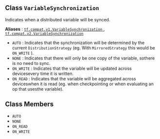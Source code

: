 

## Class  `VariableSynchronization` 
Indicates when a distributed variable will be synced.

**Aliases** : [ `tf.compat.v1.VariableSynchronization` ](/api_docs/python/tf/VariableSynchronization), [ `tf.compat.v2.VariableSynchronization` ](/api_docs/python/tf/VariableSynchronization)

-  `AUTO` : Indicates that the synchronization will be determined by the current `DistributionStrategy`  (eg. With  `MirroredStrategy`  this would be `ON_WRITE` ).
-  `NONE` : Indicates that there will only be one copy of the variable, sothere is no need to sync.
-  `ON_WRITE` : Indicates that the variable will be updated across devicesevery time it is written.
-  `ON_READ` : Indicates that the variable will be aggregated across deviceswhen it is read (eg. when checkpointing or when evaluating an op that usesthe variable).


## Class Members
-  `AUTO`  []()
-  `NONE`  []()
-  `ON_READ`  []()
-  `ON_WRITE`  []()
